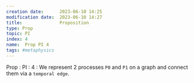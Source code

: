 ```yaml
---
creation date:		2023-06-10 14:25
modification date:	2023-06-10 14:27
title: 				Proposition
type: Prop
topic: PI
index: 4
name:  Prop PI 4 
tags: #metaphysics
---
```

Prop : PI : 4 : We represent 2 processes `P0` and `P1` on a graph and connect them via a `temporal edge`.